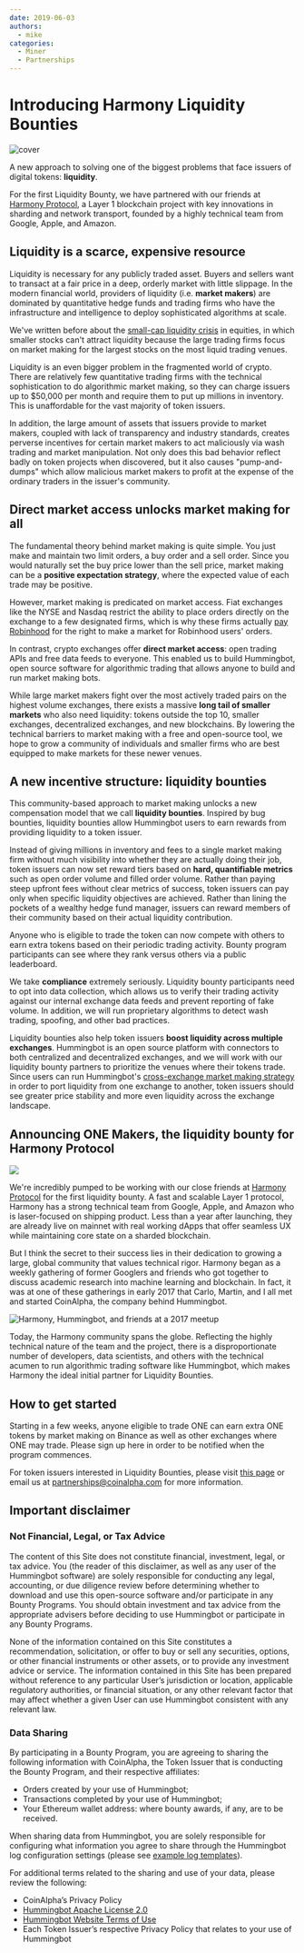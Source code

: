 ```yaml
---
date: 2019-06-03
authors:
  - mike
categories:
  - Miner
  - Partnerships
---
```


# Introducing Harmony Liquidity Bounties

![cover](cover.jpeg)

A new approach to solving one of the biggest problems that face issuers of digital tokens: **liquidity**.

For the first Liquidity Bounty, we have partnered with our friends at [Harmony Protocol](https://harmony.one/), a Layer 1 blockchain project with key innovations in sharding and network transport, founded by a highly technical team from Google, Apple, and Amazon.

<!-- more -->

## Liquidity is a scarce, expensive resource

Liquidity is necessary for any publicly traded asset. Buyers and sellers want to transact at a fair price in a deep, orderly market with little slippage. In the modern financial world, providers of liquidity (i.e. **market makers**) are dominated by quantitative hedge funds and trading firms who have the infrastructure and intelligence to deploy sophisticated algorithms at scale.

We've written before about the [small-cap liquidity crisis](../../../academy-content/posts/the-thin-crust-of-liquidity/index.md) in equities, in which smaller stocks can't attract liquidity because the large trading firms focus on market making for the largest stocks on the most liquid trading venues.

Liquidity is an even bigger problem in the fragmented world of crypto. There are relatively few quantitative trading firms with the technical sophistication to do algorithmic market making, so they can charge issuers up to $50,000 per month and require them to put up millions in inventory. This is unaffordable for the vast majority of token issuers.

In addition, the large amount of assets that issuers provide to market makers, coupled with lack of transparency and industry standards, creates perverse incentives for certain market makers to act maliciously via wash trading and market manipulation. Not only does this bad behavior reflect badly on token projects when discovered, but it also causes "pump-and-dumps" which allow malicious market makers to profit at the expense of the ordinary traders in the issuer's community.

## Direct market access unlocks market making for all

The fundamental theory behind market making is quite simple. You just make and maintain two limit orders, a buy order and a sell order. Since you would naturally set the buy price lower than the sell price, market making can be a **positive expectation strategy**, where the expected value of each trade may be positive.

However, market making is predicated on market access. Fiat exchanges like the NYSE and Nasdaq restrict the ability to place orders directly on the exchange to a few designated firms, which is why these firms actually [pay Robinhood](https://www.bloomberg.com/news/articles/2018-10-15/robinhood-gets-almost-half-its-revenue-in-controversial-bargain-with-high-speed-traders) for the right to make a market for Robinhood users' orders.

In contrast, crypto exchanges offer **direct market access**: open trading APIs and free data feeds to everyone. This enabled us to build Hummingbot, open source software for algorithmic trading that allows anyone to build and run market making bots.

While large market makers fight over the most actively traded pairs on the highest volume exchanges, there exists a massive **long tail of smaller markets** who also need liquidity: tokens outside the top 10, smaller exchanges, decentralized exchanges, and new blockchains. By lowering the technical barriers to market making with a free and open-source tool, we hope to grow a community of individuals and smaller firms who are best equipped to make markets for these newer venues.

## A new incentive structure: liquidity bounties

This community-based approach to market making unlocks a new compensation model that we call **liquidity bounties**. Inspired by bug bounties, liquidity bounties allow Hummingbot users to earn rewards from providing liquidity to a token issuer.

Instead of giving millions in inventory and fees to a single market making firm without much visibility into whether they are actually doing their job, token issuers can now set reward tiers based on **hard, quantifiable metrics** such as open order volume and filled order volume. Rather than paying steep upfront fees without clear metrics of success, token issuers can pay only when specific liquidity objectives are achieved. Rather than lining the pockets of a wealthy hedge fund manager, issuers can reward members of their community based on their actual liquidity contribution.

Anyone who is eligible to trade the token can now compete with others to earn extra tokens based on their periodic trading activity. Bounty program participants can see where they rank versus others via a public leaderboard.

We take **compliance** extremely seriously. Liquidity bounty participants need to opt into data collection, which allows us to verify their trading activity against our internal exchange data feeds and prevent reporting of fake volume. In addition, we will run proprietary algorithms to detect wash trading, spoofing, and other bad practices.

Liquidity bounties also help token issuers **boost liquidity across multiple exchanges**. Hummingbot is an open source platform with connectors to both centralized and decentralized exchanges, and we will work with our liquidity bounty partners to prioritize the venues where their tokens trade. Since users can run Hummingbot's [cross-exchange market making strategy](../../../strategies/cross-exchange-market-making.md) in order to port liquidity from one exchange to another, token issuers should see greater price stability and more even liquidity across the exchange landscape.

## Announcing ONE Makers, the liquidity bounty for Harmony Protocol

![](./harmony-hummingbot.jpeg)

We're incredibly pumped to be working with our close friends at [Harmony Protocol](https://harmony.one/) for the first liquidity bounty. A fast and scalable Layer 1 protocol, Harmony has a strong technical team from Google, Apple, and Amazon who is laser-focused on shipping product. Less than a year after launching, they are already live on mainnet with real working dApps that offer seamless UX while maintaining core state on a sharded blockchain.

But I think the secret to their success lies in their dedication to growing a large, global community that values technical rigor. Harmony began as a weekly gathering of former Googlers and friends who got together to discuss academic research into machine learning and blockchain. In fact, it was at one of these gatherings in early 2017 that Carlo, Martin, and I all met and started CoinAlpha, the company behind Hummingbot.

![Harmony, Hummingbot, and friends at a 2017 meetup](./tgi.jpg)

Today, the Harmony community spans the globe. Reflecting the highly technical nature of the team and the project, there is a disproportionate number of developers, data scientists, and others with the technical acumen to run algorithmic trading software like Hummingbot, which makes Harmony the ideal initial partner for Liquidity Bounties.

## How to get started

Starting in a few weeks, anyone eligible to trade ONE can earn extra ONE tokens by market making on Binance as well as other exchanges where ONE may trade. Please sign up here in order to be notified when the program commences.

For token issuers interested in Liquidity Bounties, please visit [this page](https://miner.hummingbot.io/) or email us at [partnerships@coinalpha.com](mailto:partnerships@coinalpha.com) for more information.

## Important disclaimer

### Not Financial, Legal, or Tax Advice

The content of this Site does not constitute financial, investment, legal, or tax advice. You (the reader of this disclaimer, as well as any user of the Hummingbot software) are solely responsible for conducting any legal, accounting, or due diligence review before determining whether to download and use this open-source software and/or participate in any Bounty Programs. You should obtain investment and tax advice from the appropriate advisers before deciding to use Hummingbot or participate in any Bounty Programs.

None of the information contained on this Site constitutes a recommendation, solicitation, or offer to buy or sell any securities, options, or other financial instruments or other assets, or to provide any investment advice or service. The information contained in this Site has been prepared without reference to any particular User’s jurisdiction or location, applicable regulatory authorities, or financial situation, or any other relevant factor that may affect whether a given User can use Hummingbot consistent with any relevant law.

### Data Sharing

By participating in a Bounty Program, you are agreeing to sharing the following information with CoinAlpha, the Token Issuer that is conducting the Bounty Program, and their respective affiliates:

- Orders created by your use of Hummingbot;
- Transactions completed by your use of Hummingbot;
- Your Ethereum wallet address: where bounty awards, if any, are to be received.

When sharing data from Hummingbot, you are solely responsible for configuring what information you agree to share through the Hummingbot log configuration settings (please see [example log templates](https://github.com/hummingbot/hummingbot/blob/master/hummingbot/templates/hummingbot_logs_TEMPLATE.yml)).

For additional terms related to the sharing and use of your data, please review the following:

- CoinAlpha’s Privacy Policy 
- [Hummingbot Apache License 2.0](https://github.com/CoinAlpha/hummingbot/blob/master/LICENSE)
- [Hummingbot Website Terms of Use](https://www.hummingbot.io/terms.pdf)
- Each Token Issuer’s respective Privacy Policy that relates to your use of Hummingbot


